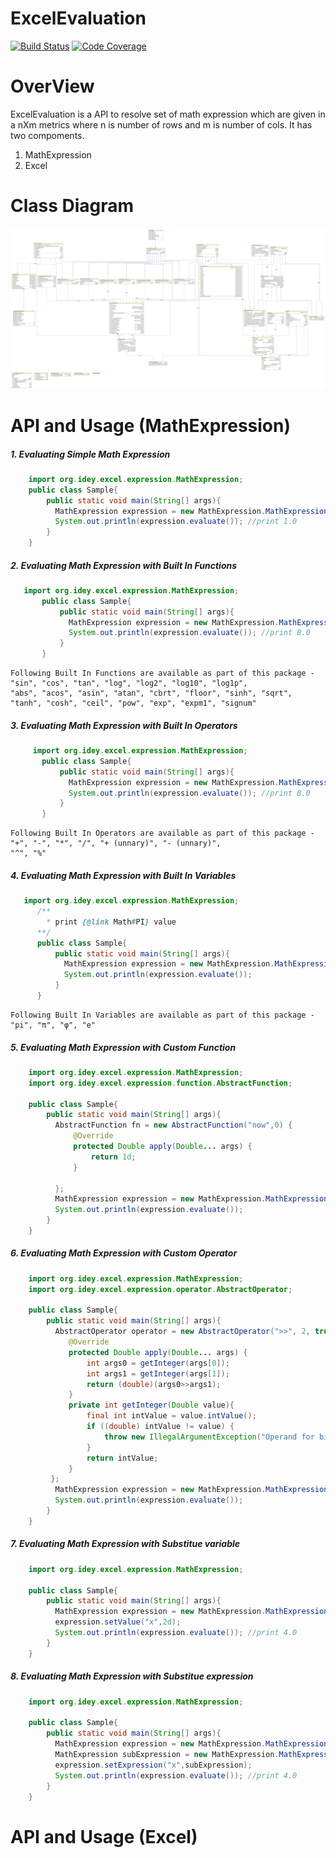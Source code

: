 # ExcelEvaluation
[![Build Status](https://travis-ci.org/deyindra/ExcelEvaluation.svg?branch=master)](https://travis-ci.org/deyindra/ExcelEvaluation)
[![Code Coverage](https://codecov.io/gh/deyindra/ExcelEvaluation/branch/master/graph/badge.svg)](https://codecov.io/gh/deyindra/ExcelEvaluation/branch/master)

OverView
===========================
ExcelEvaluation is a API to resolve set of math expression which are given in a nXm metrics where n is number of rows and m is number of cols.
It has two compoments.
1. MathExpression
2. Excel
 
Class Diagram
============================
![class diagram](ExcelEvaluation.jpg)

API and Usage (MathExpression)
====================
##### 1. Evaluating Simple Math Expression
```java
    import org.idey.excel.expression.MathExpression;
    public class Sample{
        public static void main(String[] args){
          MathExpression expression = new MathExpression.MathExpressionBuilder("0+1").build();
          System.out.println(expression.evaluate()); //print 1.0
        }
    }
```
##### 2. Evaluating Math Expression with Built In Functions
```java
   import org.idey.excel.expression.MathExpression;
       public class Sample{
           public static void main(String[] args){
             MathExpression expression = new MathExpression.MathExpressionBuilder("pow(2,3)").build();
             System.out.println(expression.evaluate()); //print 8.0
           }
       } 
```
```
Following Built In Functions are available as part of this package - "sin", "cos", "tan", "log", "log2", "log10", "log1p", 
"abs", "acos", "asin", "atan", "cbrt", "floor", "sinh", "sqrt", "tanh", "cosh", "ceil", "pow", "exp", "expm1", "signum"
```
##### 3. Evaluating Math Expression with Built In Operators
```java
     import org.idey.excel.expression.MathExpression;
       public class Sample{
           public static void main(String[] args){
             MathExpression expression = new MathExpression.MathExpressionBuilder("2^3").build();
             System.out.println(expression.evaluate()); //print 8.0
           }
       } 
```
```
Following Built In Operators are available as part of this package - "+", "-", "*", "/", "+ (unnary)", "- (unnary)", 
"^", "%"
```
##### 4. Evaluating Math Expression with Built In Variables
```java
   import org.idey.excel.expression.MathExpression;
      /**
        * print {@link Math#PI} value  
      **/
      public class Sample{
          public static void main(String[] args){
            MathExpression expression = new MathExpression.MathExpressionBuilder("pi").build();
            System.out.println(expression.evaluate()); 
          }
      } 
```
```
Following Built In Variables are available as part of this package - "pi", "π", "φ", "e"
```
##### 5. Evaluating Math Expression with Custom Function
```java
    import org.idey.excel.expression.MathExpression;
    import org.idey.excel.expression.function.AbstractFunction;
    
    public class Sample{
        public static void main(String[] args){
          AbstractFunction fn = new AbstractFunction("now",0) {
              @Override
              protected Double apply(Double... args) {
                  return 1d;
              }

          };
          MathExpression expression = new MathExpression.MathExpressionBuilder("now").withUserDefineFunction(fn).build();
          System.out.println(expression.evaluate()); 
        }
    }    
```
##### 6. Evaluating Math Expression with Custom Operator
```java
    import org.idey.excel.expression.MathExpression;
    import org.idey.excel.expression.operator.AbstractOperator;
    
    public class Sample{
        public static void main(String[] args){
          AbstractOperator operator = new AbstractOperator(">>", 2, true, 10002) {
             @Override
             protected Double apply(Double... args) {
                 int args0 = getInteger(args[0]);
                 int args1 = getInteger(args[1]);
                 return (double)(args0>>args1);
             }
             private int getInteger(Double value){
                 final int intValue = value.intValue();
                 if ((double) intValue != value) {
                     throw new IllegalArgumentException("Operand for bit shift has to be an integer");
                 }
                 return intValue;
             }
         };
          MathExpression expression = new MathExpression.MathExpressionBuilder("1>>2").withUserDefineOperator(operator).build();
          System.out.println(expression.evaluate()); 
        }
    }
```
##### 7. Evaluating Math Expression with Substitue variable
```java
    import org.idey.excel.expression.MathExpression;
    
    public class Sample{
        public static void main(String[] args){
          MathExpression expression = new MathExpression.MathExpressionBuilder("x+2").withVariableOrExpressionsNames("x").build();
          expression.setValue("x",2d);
          System.out.println(expression.evaluate()); //print 4.0
        }
    }
```    
##### 8. Evaluating Math Expression with Substitue expression
```java
    import org.idey.excel.expression.MathExpression;
    
    public class Sample{
        public static void main(String[] args){
          MathExpression expression = new MathExpression.MathExpressionBuilder("x+2").withVariableOrExpressionsNames("x").build();
          MathExpression subExpression = new MathExpression.MathExpressionBuilder("(2*3)").build();
          expression.setExpression("x",subExpression);
          System.out.println(expression.evaluate()); //print 4.0
        }
    }
```
    
API and Usage (Excel)
====================    